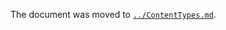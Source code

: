 The document was moved to [`../ContentTypes.md`](https://gitlab.com/catamphetamine/social-components/tree/master/docs/ContentTypes.md).